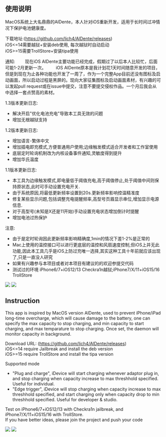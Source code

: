 ## 使用说明

MacOS系统上大名鼎鼎的AlDente，本人针对iOS重新开发，适用于长时间过冲情况下保护电池健康度。  

下载地址:(https://github.com/lich4/AlDente/releases)  
iOS<=14需要越狱+安装deb使用, 每次越狱时自动启动   
iOS>=15需要TrollStore+安装tipa使用    

通知:
&emsp;&emsp;现在iOS AlDente主要功能已经完成，假期过了以后本人比较忙，后面可能1-2月更新一次。
&emsp;&emsp;iOS AlDente原本是我计划花1天时间随意开发的项目，但是到现在为止各种功能也开发了一周了，作为一个完整App目前还没有图标及启动画面，所以启动过程是黑屏的。现向大家征集图标及启动画面素材，有兴趣的可以发起pull request或在issue中提交，注意不要提交侵权作品。一个月后我会从中选择一套点赞高的素材。

1.3版本更新日志:
* 解决开启"优化电池充电"导致本工具无效的问题
* 增加无根越狱支持

1.2版本更新日志:
* 增加语言-繁体中文
* 增加插电即充模式,方便普通用户使用;边缘触发模式适合开发者和工作室使用
* 底层定时轮询机制改为内核设备事件通知,灵敏度得到提升
* 增加华氏温度

1.1版本更新日志:
* 本工具为边缘触发模式,即电量低于阈值充电,高于阈值停止,处于阈值中间则保持原状态,此时可手动设置充电开关.
* 由于系统原因,将最低更新频率设置到20s.更新频率影响控温精准度
* 修复某些显示问题,包括调整充电提醒频率,高型号页眉显示串位,增加显示电源信息.
* 对于高型号(未知是X还是11开始)手动设置充电状态增加倒计时提醒
* 增加电池过热保护

注意:
* 由于是定时轮询因此更新频率影响精确度,1min的情况下差1-2%是正常的
* Mac上使用的温控接口可以进行更底层的温控和风扇速度控制,但iOS上并无此功能,因此本工具几乎是iOS上防过充唯一选择,其实这种工具十年前就应该出现了,只是一直没人研究
* 如果有兴趣参与本项目或者对本项目有建议的的欢迎参提交代码
* 测试过的环境 iPhone6/7+iOS12/13 Checkra1n越狱;iPhone7/X/11+iOS15/16 TrollStore

![](https://raw.githubusercontent.com/lich4/AlDente/main/snapshot.png)
![](https://raw.githubusercontent.com/lich4/AlDente/main/snapshot1.png)


## Instruction

This app is inspired by MacOS version AlDente, used to prevent iPhone/iPad long-time overcharge, which will cause damage to the battery, one can specify the max capacity to stop charging, and min capacity to start charging, and max temparature to stop charging. Once set, the daemon will monitor capacity in background.

Download URL: (https://github.com/lich4/AlDente/releases)      
iOS<=14 require Jailbreak and install the deb version    
iOS>=15 require TrollStore and install the tipa version    

Supported mode
* "Plug and charge", iDevice will start charging whenever adaptor plug in, and stop charging when capacity increase to max threshhold specified. Useful for individual.
* "Edge trigger", iDevice will stop charging when capacity increase to max threshhold specified, and start charging only when capacity drop to min threshhold specified. Useful for developer & studio.

Test on iPhone6/7+iOS12/13 with Checkra1n jailbreak, and iPhone7/X/11+iOS15/16 with TrollStore.   
If you have better ideas, please join the project and push your code


![](https://raw.githubusercontent.com/lich4/AlDente/main/snapshot_en.png)
![](https://raw.githubusercontent.com/lich4/AlDente/main/snapshot_en1.png)





